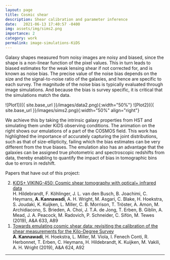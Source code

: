 ```yaml
---
layout: page
title: Cosmic shear
description: Shear calibration and parameter inference
date:   2021-06-13 17:40:57 -0400
img: assets/img/sims2.png
importance: 2
category: work
permalink: image-simulations-KiDS
---
```


Galaxy shapes measured from noisy images are noisy and biased, since the shape is a non-linear function of the pixel values. This in turn leads to biased estimates for the weak lensing shear if not corrected for, and is known as noise bias. The precise value of the noise bias depends on the size and the signal-to-noise ratio of the galaxies, and hence are specific to each survey. The magnitude of the noise bias is typically evaluated through image simulations. And because the bias is survey specific, it is critical that the simulations match the data.

![Plot1]({{ site.base_url }}/images/data2.png){:width="50%"}
![Plot2]({{ site.base_url }}/images/sims2.png){:width="50%" align="right"}

We achieve this by taking the intrinsic galaxy properties from HST and simulating them under KiDS observing conditions. The animation on the right shows our emulations of a part of the COSMOS field. This work has highlighted the importance of accurately capturing the joint distributions, such as that of size-ellipticity, failing which the bias estimates can be very different from the true biases. The emulation also has an advantage that the galaxies can be assigned true photometric and spectroscopic redshifts from data, thereby enabling to quantify the impact of bias in tomographic bins due to errors in redshift.

Papers that have out of this project:
<ol reversed>
<li> <a href="https://ui.adsabs.harvard.edu/abs/2020A%26A...633A..69H/abstract">KiDS+ VIKING-450: Cosmic shear tomography with optical+ infrared data</a><br>
H. Hildebrandt, F. Köhlinger, J. L. van den Busch, B. Joachimi, C. Heymans, <b>A. Kannawadi</b>, A. H. Wright, M. Asgari, C. Blake, H. Hoekstra, S. Joudaki, K. Kuijken, L. Miller, C. B. Morrison, T. Tröster, A. Amon, M. Archidiacono, S. Brieden, A. Choi, J. T.A.  de Jong, T. Erben, B. Giblin, A. Mead, J. A. Peacock, M. Radovich, P. Schneider, C. Sifón, M. Tewes (2019), A&A 633, A89</li>
<li> <a href="https://ui.adsabs.harvard.edu/abs/2019A%26A...624A..92K/abstract">Towards emulating cosmic shear data: revisiting the calibration of the shear measurements for the Kilo-Degree Survey</a><br>
<b>A. Kannawadi</b>, H. Hoekstra, L. Miller, M. Viola, I. Fenech Conti, R. Herbonnet, T. Erben, C. Heymans, H. Hildebrandt, K. Kuijken, M. Vakili, A. H. Wright (2019), A&A 624, A92 </li>
</ol>
<hr>
